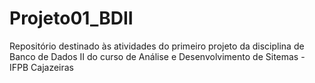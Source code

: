 # Projeto01_BDII
Repositório destinado às atividades do primeiro projeto da disciplina de Banco de Dados II do curso de Análise e Desenvolvimento de Sitemas - IFPB Cajazeiras
